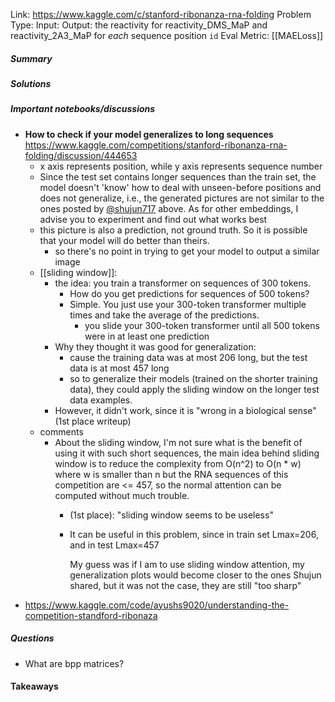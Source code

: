Link: https://www.kaggle.com/c/stanford-ribonanza-rna-folding
Problem Type: 
Input: 
Output: the reactivity for reactivity_DMS_MaP and reactivity_2A3_MaP for _each_ sequence position `id`
Eval Metric: [[MAELoss]]
##### Summary
##### Solutions

##### Important notebooks/discussions
- **How to check if your model generalizes to long sequences** https://www.kaggle.com/competitions/stanford-ribonanza-rna-folding/discussion/444653
	- x axis represents position, while y axis represents sequence number
	- Since the test set contains longer sequences than the train set, the model doesn't 'know' how to deal with unseen-before positions and does not generalize, i.e., the generated pictures are not similar to the ones posted by [@shujun717](https://www.kaggle.com/shujun717) above. As for other embeddings, I advise you to experiment and find out what works best
	- this picture is also a prediction, not ground truth. So it is possible that your model will do better than theirs.
		- so there's no point in trying to get your model to output a similar image
	- [[sliding window]]:
		- the idea: you train a transformer on sequences of 300 tokens.
			- How do you get predictions for sequences of 500 tokens?
			- Simple. You just use your 300-token transformer multiple times and take the average of the predictions.
				- you slide your 300-token transformer until all 500 tokens were in at least one prediction
		- Why they thought it was good for generalization:
			- cause the training data was at most 206 long, but the test data is at most 457 long
			- so to generalize their models (trained on the shorter training data), they could apply the sliding window on the longer test data examples.
		- However, it didn't work, since it is "wrong in a biological sense" (1st place writeup)
	- comments
		- About the sliding window, I'm not sure what is the benefit of using it with such short sequences, the main idea behind sliding window is to reduce the complexity from O(n^2) to O(n * w) where w is smaller than n but the RNA sequences of this competition are <= 457, so the normal attention can be computed without much trouble.
			- (1st place): "sliding window seems to be useless"
			- It can be useful in this problem, since in train set Lmax=206, and in test Lmax=457
		
				My guess was if I am to use sliding window attention, my generalization plots would become closer to the ones Shujun shared, but it was not the case, they are still "too sharp"
- https://www.kaggle.com/code/ayushs9020/understanding-the-competition-standford-ribonaza
##### Questions
- What are bpp matrices?
#### Takeaways